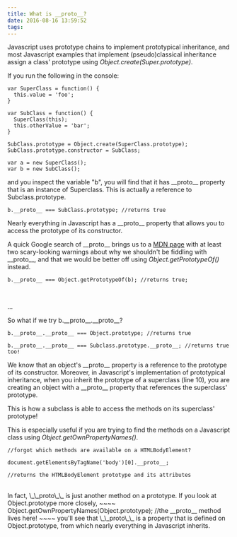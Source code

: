 ```yaml
---
title: What is __proto__?
date: 2016-08-16 13:59:52
tags:
---
```


Javascript uses prototype chains to implement prototypical inheritance, and most Javascript examples that implement (pseudo)classical inheritance assign a class' prototype using *Object.create(Super.prototype)*. 

If you run the following in the console:
~~~~
var SuperClass = function() {
  this.value = 'foo';
}

var SubClass = function() {
  SuperClass(this);
  this.otherValue = 'bar';
}

SubClass.prototype = Object.create(SuperClass.prototype);
SubClass.prototype.constructor = SubClass;

var a = new SuperClass();
var b = new SubClass();
~~~~

and you inspect the variable "b", you will find that it has \_\_proto\_\_ property that is an instance of Superclass. This is actually a reference to Subclass.prototype. 

~~~~
b.__proto__ === SubClass.prototype; //returns true
~~~~
Nearly everything in Javascript has a \_\_proto\_\_ property that allows you to access the prototype of its constructor.
<br>

A quick Google search of \_\_proto\_\_ brings us to a [MDN page](https://developer.mozilla.org/en-US/docs/Web/JavaScript/Reference/Global_Objects/Object/proto) with at least two scary-looking warnings about why we shouldn't be fiddling with \_\_proto\_\_, and that we would be better off using *Object.getPrototypeOf()* instead.

~~~
b.__proto__ === Object.getPrototypeOf(b); //returns true;
~~~
<br>


...
<br>



So what if we try b.\_\_proto\_\_.\_\_proto\_\_?

~~~~
b.__proto__.__proto__ === Object.prototype; //returns true

b.__proto__.__proto__ === Subclass.prototype.__proto__; //returns true too!
~~~~

We know that an object's \_\_proto\_\_ property is a reference to the prototype of its constructor. Moreover, in Javascript's implementation of prototypical inheritance, when you inherit the prototype of a superclass (line 10), you are creating an object
with a \_\_proto\_\_ property that references the superclass' prototype.

This is how a subclass is able to access the methods on its superclass' prototype!

This is especially useful if you are trying to find the methods on a Javascript class using *Object.getOwnPropertyNames()*.

~~~~
//forgot which methods are available on a HTMLBodyElement?

document.getElementsByTagName('body')[0].__proto__; 

//returns the HTMLBodyElement prototype and its attributes
~~~~
<br>
In fact, \_\_proto\_\_ is just another method on a prototype. If you look at Object.prototype more closely,
~~~~
Object.getOwnPropertyNames(Object.prototype); //the __proto__ method lives here!
~~~~
you'll see that \_\_proto\_\_ is a property that is defined on Object.prototype, from which nearly everything in Javascript inherits.



